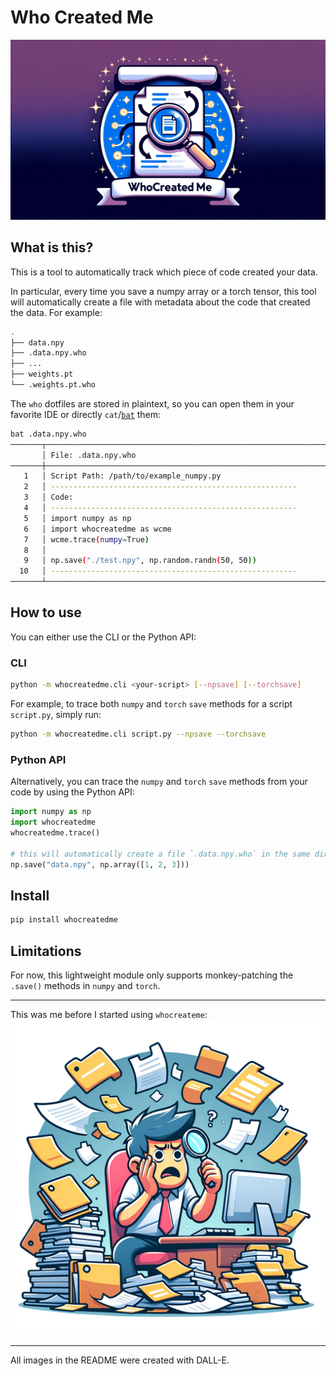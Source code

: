# Who Created Me
![banner](./assets/banner.webp)

## What is this?

This is a tool to automatically track which piece of code created your data.

In particular, every time you save a numpy array or a torch tensor, this tool
will automatically create a file with metadata about the code that created the data. For example:

```bash
.
├── data.npy
├── .data.npy.who
├── ...
├── weights.pt
└── .weights.pt.who
```

The `who` dotfiles are stored in plaintext, so you can open them in your favorite IDE or directly `cat`/[`bat`](https://github.com/sharkdp/bat) them:
```bash
bat .data.npy.who
───────┬─────────────────────────────────────────────────────────────────────
       │ File: .data.npy.who
───────┼─────────────────────────────────────────────────────────────────────
   1   │ Script Path: /path/to/example_numpy.py
   2   │ -------------------------------------------------------
   3   │ Code:
   4   │ -------------------------------------------------------
   5   │ import numpy as np
   6   │ import whocreatedme as wcme
   7   │ wcme.trace(numpy=True)
   8   │
   9   │ np.save("./test.npy", np.random.randn(50, 50))
  10   │ -------------------------------------------------------
───────┴─────────────────────────────────────────────────────────────────────

```



## How to use

You can either use the CLI or the Python API:

### CLI

```bash
python -m whocreatedme.cli <your-script> [--npsave] [--torchsave]
```

For example, to trace both `numpy` and `torch` `save` methods
for a script `script.py`, simply run:

```bash
python -m whocreatedme.cli script.py --npsave --torchsave
```

### Python API
Alternatively, you can trace the `numpy` and `torch` `save` methods
from your code by using the Python API:

```python
import numpy as np
import whocreatedme
whocreatedme.trace()

# this will automatically create a file `.data.npy.who` in the same directory as `data.npy`
np.save("data.npy", np.array([1, 2, 3]))
```

## Install

```bash
pip install whocreatedme
```

## Limitations

For now, this lightweight module only supports monkey-patching the `.save()`
methods in `numpy` and `torch`.

---
This was me before I started using `whocreateme`:
![confused](assets/logo.webp)

---
All images in the README were created with DALL-E.
